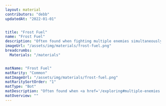 ```yaml
---
layout: material
contributors: "debb"
updatedAt: "2022-01-01"


title: "Frost Fuel"
name: "Frost Fuel"
description: "Often found when fighting multiple enemies simultaneously"
imageUrl: "/assets/img/materials/frost-fuel.png"
breadcrumbs:
  Materials: "/materials"


matName: "Frost Fuel"
matRarity: "Common"
matImageUrl: "/assets/img/materials/frost-fuel.png"
matRaritySortOrder: "1"
matType: "Bot"
matDescription: "Often found when <a href='/exploring#multiple-enemies'>fighting multiple enemies</a> simultaneously"
matOverview: ""
---
```




